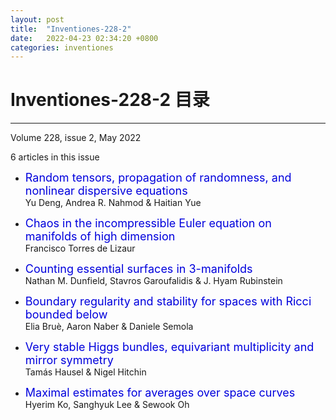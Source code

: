 ```yaml
---
layout: post
title:  "Inventiones-228-2"
date:   2022-04-23 02:34:20 +0800
categories: inventiones
---
```


# Inventiones-228-2 目录
------

Volume 228, issue 2, May 2022

6 articles in this issue

- <font color="#0000dd" size="4">Random tensors, propagation of randomness, and nonlinear dispersive equations</font>    
    Yu Deng, Andrea R. Nahmod & Haitian Yue 

- <font color="#0000dd" size="4">Chaos in the incompressible Euler equation on manifolds of high dimension</font>    
    Francisco Torres de Lizaur 

- <font color="#0000dd" size="4">Counting essential surfaces in 3-manifolds</font>    
    Nathan M. Dunfield, Stavros Garoufalidis & J. Hyam Rubinstein 

- <font color="#0000dd" size="4">Boundary regularity and stability for spaces with Ricci bounded below</font>    
    Elia Bruè, Aaron Naber & Daniele Semola 

- <font color="#0000dd" size="4">Very stable Higgs bundles, equivariant multiplicity and mirror symmetry</font>    
    Tamás Hausel & Nigel Hitchin 

- <font color="#0000dd" size="4">Maximal estimates for averages over space curves</font>    
    Hyerim Ko, Sanghyuk Lee & Sewook Oh 

